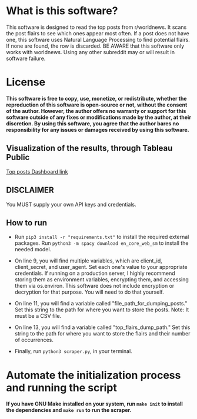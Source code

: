 # What is this software? 

This software is designed to read the top posts from r/worldnews. It scans the post flairs to see which ones appear most often. If a post does not have one, this software uses Natural Language Processing to find potential flairs. If none are found, the row is discarded. BE AWARE that this software only works with worldnews. Using any other subreddit may or will result in software failure.  

# License
 **This software is free to copy, use, monetize, or redistribute, whether the reproduction of this software is open-source or not, without the consent of the author. However, the author offers no warranty or support for this software outside of any fixes or modifications made by the author, at their discretion. By using this software, you agree that the author bares no responsibility for any issues or damages received by using this software.**

## Visualization of the results, through Tableau Public

[Top posts Dashboard link](https://public.tableau.com/views/rworldnewstoppostflairs/worldnews?:language=en-US&:display_count=n&:origin=viz_share_link)
## DISCLAIMER 

You MUST supply your own API keys and credentials. 



## How to run

- Run `pip3 install -r "requirements.txt"` to install the required external packages. 
Run `python3 -m spacy download en_core_web_sm` to install the needed model.

- On line 9, you will find multiple variables, which are client_id, client_secret, and user_agent. Set each one's value to your appropriate credentials. If running on a production server, I highly recommend storing them as environment variables, encrypting them, and accessing them via os.environ. This software does not include encryption or decryption for that purpose. You will need to do that yourself. 

- On line 11, you will find a variable called "file_path_for_dumping_posts." Set this string to the path for where you want to store the posts. Note: It must be a CSV file.

- On line 13, you will find a variable called "top_flairs_dump_path." Set this string to the path for where you want to store the flairs and their number of occurrences.

- Finally, run `python3 scraper.py`, in your terminal. 

# Automate the initialization process and running the script
**If you have GNU Make installed on your system, run `make init` to install the dependencies and `make run` to run the scraper.**

